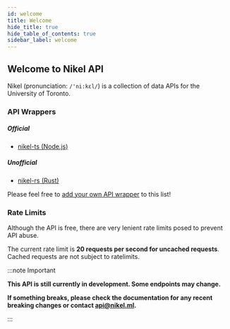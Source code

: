 ```yaml
---
id: welcome
title: Welcome
hide_title: true
hide_table_of_contents: true
sidebar_label: welcome
---
```


## Welcome to Nikel API

Nikel (pronunciation: `/'ni:kɛl/`) is a collection of data APIs for the University of Toronto.

### API Wrappers

##### Official

* [nikel-ts (Node.js)](https://www.npmjs.com/package/nikel)

##### Unofficial

* [nikel-rs (Rust)](https://crates.io/crates/nikel-rs)

Please feel free to [add your own API wrapper](https://github.com/nikel-api/nikel-docs/edit/master/docs/welcome.md) to this list!

### Rate Limits

Although the API is free, there are very lenient rate limits posed to prevent API abuse.

The current rate limit is **20 requests per second for uncached requests**. Cached requests are not subject to ratelimits.

:::note Important

**This API is still currently in development. Some endpoints may change.**

**If something breaks, please check the documentation for any recent breaking changes or contact [api@nikel.ml](mailto:api@nikel.ml).**

:::
